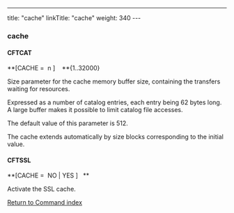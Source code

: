 ---
title: "cache"
linkTitle: "cache"
weight: 340
--- <span id="cache"></span>

### cache

#### CFTCAT

**[CACHE =  n
]    **{1..32000}

Size parameter for the cache memory buffer size, containing
the transfers waiting for resources.

Expressed as a number of catalog entries, each entry being 62 bytes
long. A large buffer makes it possible to limit catalog file accesses.

The default value of this parameter is 512.

The cache extends automatically by size blocks corresponding to the
initial value.

#### CFTSSL

**[CACHE =  NO
&#124; YES ]   **

Activate the SSL cache.

[Return to Command index](../../)

